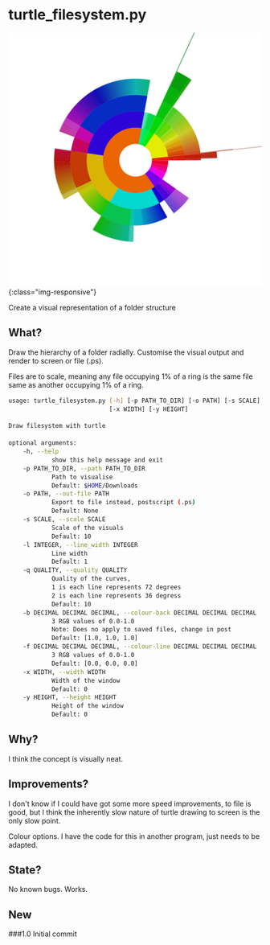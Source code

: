 # turtle_filesystem.py

![](images/downloads_folder.png){:class="img-responsive"}

Create a visual representation of a folder structure

## What?

Draw the hierarchy of a folder radially.  Customise the visual output and render to screen or file (.ps).

Files are to scale, meaning any file occupying 1% of a ring is the same file same as another occupying 1% of a ring.

```bash
usage: turtle_filesystem.py [-h] [-p PATH_TO_DIR] [-o PATH] [-s SCALE] [-l INTEGER] [-q QUALITY] [-b DECIMAL DECIMAL DECIMAL] [-f DECIMAL DECIMAL DECIMAL]
                            [-x WIDTH] [-y HEIGHT]

Draw filesystem with turtle

optional arguments:
    -h, --help
            show this help message and exit
    -p PATH_TO_DIR, --path PATH_TO_DIR
            Path to visualise
            Default: $HOME/Downloads
    -o PATH, --out-file PATH
            Export to file instead, postscript (.ps)
            Default: None
    -s SCALE, --scale SCALE
            Scale of the visuals
            Default: 10
    -l INTEGER, --line_width INTEGER
            Line width
            Default: 1
    -q QUALITY, --quality QUALITY
            Quality of the curves,
            1 is each line represents 72 degrees
            2 is each line represents 36 degress
            Default: 10
    -b DECIMAL DECIMAL DECIMAL, --colour-back DECIMAL DECIMAL DECIMAL
            3 RGB values of 0.0-1.0
            Note: Does no apply to saved files, change in post
            Default: [1.0, 1.0, 1.0]
    -f DECIMAL DECIMAL DECIMAL, --colour-line DECIMAL DECIMAL DECIMAL
            3 RGB values of 0.0-1.0
            Default: [0.0, 0.0, 0.0]
    -x WIDTH, --width WIDTH
            Width of the window
            Default: 0
    -y HEIGHT, --height HEIGHT
            Height of the window
            Default: 0
```

## Why?
I think the concept is visually neat.

## Improvements?
I don't know if I could have got some more speed improvements, to file is good, but I think the inherently slow nature of turtle drawing to screen is the only slow point.

Colour options.  I have the code for this in another program, just needs to be adapted.

## State?
No known bugs.  Works.

## New
###1.0
Initial commit
